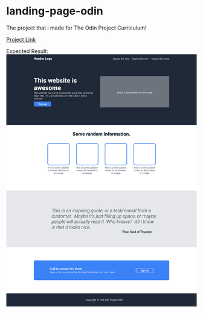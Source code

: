 # landing-page-odin

The project that i made for The Odin Project Curriculum!

[Project Link](https://www.theodinproject.com/lessons/foundations-landing-page)

Expected Result: ![Expected result for the project](./img/image.png)
